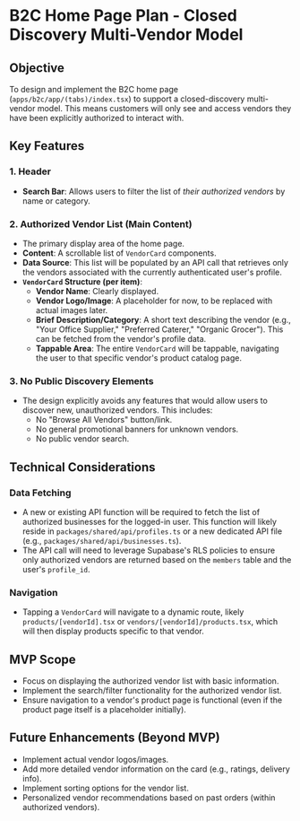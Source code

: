 # B2C Home Page Plan - Closed Discovery Multi-Vendor Model

## Objective

To design and implement the B2C home page (`apps/b2c/app/(tabs)/index.tsx`) to support a closed-discovery multi-vendor model. This means customers will only see and access vendors they have been explicitly authorized to interact with.

## Key Features

### 1. Header

- **Search Bar**: Allows users to filter the list of _their authorized vendors_ by name or category.

### 2. Authorized Vendor List (Main Content)

- The primary display area of the home page.
- **Content**: A scrollable list of `VendorCard` components.
- **Data Source**: This list will be populated by an API call that retrieves only the vendors associated with the currently authenticated user's profile.
- **`VendorCard` Structure (per item)**:
  - **Vendor Name**: Clearly displayed.
  - **Vendor Logo/Image**: A placeholder for now, to be replaced with actual images later.
  - **Brief Description/Category**: A short text describing the vendor (e.g., "Your Office Supplier," "Preferred Caterer," "Organic Grocer"). This can be fetched from the vendor's profile data.
  - **Tappable Area**: The entire `VendorCard` will be tappable, navigating the user to that specific vendor's product catalog page.

### 3. No Public Discovery Elements

- The design explicitly avoids any features that would allow users to discover new, unauthorized vendors. This includes:
  - No "Browse All Vendors" button/link.
  - No general promotional banners for unknown vendors.
  - No public vendor search.

## Technical Considerations

### Data Fetching

- A new or existing API function will be required to fetch the list of authorized businesses for the logged-in user. This function will likely reside in `packages/shared/api/profiles.ts` or a new dedicated API file (e.g., `packages/shared/api/businesses.ts`).
- The API call will need to leverage Supabase's RLS policies to ensure only authorized vendors are returned based on the `members` table and the user's `profile_id`.

### Navigation

- Tapping a `VendorCard` will navigate to a dynamic route, likely `products/[vendorId].tsx` or `vendors/[vendorId]/products.tsx`, which will then display products specific to that vendor.

## MVP Scope

- Focus on displaying the authorized vendor list with basic information.
- Implement the search/filter functionality for the authorized vendor list.
- Ensure navigation to a vendor's product page is functional (even if the product page itself is a placeholder initially).

## Future Enhancements (Beyond MVP)

- Implement actual vendor logos/images.
- Add more detailed vendor information on the card (e.g., ratings, delivery info).
- Implement sorting options for the vendor list.
- Personalized vendor recommendations based on past orders (within authorized vendors).
